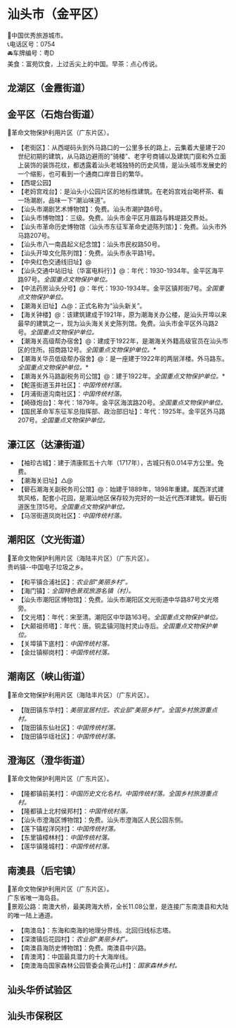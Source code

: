 # 汕头市（金平区）  
🏅中国优秀旅游城市。   
📞电话区号：0754  
🚘车牌编号：粤D  
美食：富苑饮食，上过舌尖上的中国。早茶：点心传说。   

## 龙湖区（金霞街道）    
  
## 金平区（石炮台街道）  
🚩革命文物保护利用片区（广东片区）。   
* 【老街区】：从西堤码头到外马路口的一公里多长的路上，云集着大量建于20世纪初期的建筑，从马路边避雨的“骑楼”、老字号商铺以及建筑门窗和外立面上装饰的装饰花纹，都透露着汕头老城独特的历史风情，是汕头城市发展史的一个缩影，也可看到一个通商口岸昔日的繁华。   
* 【西堤公园】  
* 【老妈宫戏台】：是汕头小公园片区的地标性建筑。在老妈宫戏台喝杯茶、看一场潮剧，品味一下“潮汕味道”。   
* 【汕头市潮剧艺术博物馆】：免费。汕头市潮护路6号。   
* 【汕头市博物馆】：三级。免费。汕头市金平区月眉路与韩堤路交界处。   
* 【汕头市革命历史博物馆（汕头市东征军革命史迹陈列馆）】：免费。汕头市外马路207号。   
* 【汕头市八一南昌起义纪念馆】：汕头市民权路50号。   
* 【汕头开埠文化陈列馆】：免费。汕头市永平路1号。   
* 【中央红色交通线旧址】@
* 【汕头交通中站旧址（华富电料行）】@：年代：1930-1934年。金平区海平路97号。*全国重点文物保护单位。*  
* 【中法药房汕头分号】@：年代：1930-1934年。金平区镇邦街7号。*全国重点文物保护单位。*  
* 【潮海关旧址】△@：正式名称为“汕头新关”。
* 【海关钟楼】@：该建筑建成于1921年，原为潮海关办公楼，是汕头开埠以来最早的建筑之一，现为汕头海关关史陈列馆。免费。汕头市金平区外马路2号。*全国重点文物保护单位。*  
* 【潮海关高级帮办宿舍】@：建成于1922年，是潮海关外籍高级官员在汕头市区的住所。招商路12号。*全国重点文物保护单位。**  
* 【潮海关华员低级帮办宿舍】@：是一座建于1922年的两层洋楼。外马路东。*全国重点文物保护单位。**  
* 【潮海关外马路副税务司公馆】@：建于1922年。*全国重点文物保护单位。**  
* 【鮀莲街道玉井社区】：*中国传统村落。*  
* 【月浦街道沟南社区】：*中国传统村落。*  
* 【崎碌炮台】：年代：1879年。金平区海滨路20号。*全国重点文物保护单位。*    
* 【国民革命军东征军总指挥部、政治部旧址】：年代：1925年。金平区外马路207号。*全国重点文物保护单位。*   

## 濠江区（达濠街道）  
* 【袖珍古城】：建于清康熙五十六年（1717年），古城只有0.014平方公里。免费。   
* 【潮海关旧址】△@  
* 【礐石潮海关副税务司公馆】@：始建于1889年，1898年重建。属西洋式建筑风格，配套小花园，是潮汕地区保存较为完好的一处近代西洋建筑。礐石街道医生顶15号。*全国重点文物保护单位。*  
* 【马滘街道凤岗社区】：*中国传统村落。*  

## 潮阳区（文光街道）  
🚩革命文物保护利用片区（海陆丰片区）（广东片区）。   
贵屿镇--中国电子垃圾之乡。   
* 【和平镇合浦社区】：*农业部“美丽乡村”。*  
* 【海门镇】：*全国特色景观旅游名镇（村）。*  
* 【汕头市潮阳区博物馆】：免费。汕头市潮阳区文光街道中华路87号文光塔旁。   
* 【文光塔】：年代：宋至清。潮阳区中华路163号。*全国重点文物保护单位。*   
* 【大颠祖师塔】：年代：唐。铜盂镇河陇村灵山寺后。*全国重点文物保护单位。*  
* 【关埠镇下底村】：*中国传统村落。*  
* 【金灶镇柳岗村】：*中国传统村落。*  

## 潮南区（峡山街道）  
🚩革命文物保护利用片区（海陆丰片区）（广东片区）。   
* 【陇田镇东华村】：*美丽宜居村庄。农业部“美丽乡村”。全国乡村旅游重点村。*  
* 【陇田镇东仙社区】：*中国传统村落。*  
* 【陇田镇华瑶社区】：*中国传统村落。*  
  
## 澄海区（澄华街道）  
🚩革命文物保护利用片区（广东片区）。   
* 【隆都镇前美村】：*中国历史文化名村。中国传统村落。全国乡村旅游重点村。*  
* 【隆都镇上北村侯邦村】：*中国传统村落。*  
* 【汕头市澄海区博物馆】：免费。汕头市澄海区人民公园东侧。   
* 【莲下镇程洋冈村】：*中国传统村落。*  
* 【东里镇樟林村】：*中国传统村落。*  
* 【莲华镇隆城村】：*中国传统村落。*    

## 南澳县（后宅镇）  
🚩革命文物保护利用片区（广东片区）。   
广东省唯一海岛县。   
🎢景观公路：南澳大桥，最美跨海大桥，全长11.08公里，是连接广东南澳县和大陆的唯一陆上通道。   
* 【南澳岛】：东海和南海的地理分界线。北回归线标志塔。   
* 【深澳镇后花园村】：*农业部“美丽乡村”。*  
* 【南澳县海防史博物馆】：免费。南澳县中兴路。   
* 【青澳湾】：中国最具潜力的十大海岸线。   
* 【南澳海岛国家森林公园管委会黄花山村】：*国家森林乡村。*  

## 汕头华侨试验区  

## 汕头市保税区 